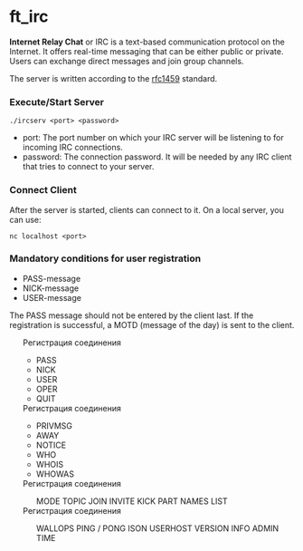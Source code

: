 # ft_irc
<p>
  <b>Internet Relay Chat</b> or IRC is a text-based communication protocol on the Internet.
  It offers real-time messaging that can be either public or private. Users can exchange
  direct messages and join group channels.
</p>
The server is written according to the <a href="https://www.ietf.org/rfc/rfc1459.txt">rfc1459<a> standard.
<h3> Execute/Start Server </h3>

```
./ircserv <port> <password>
```

<ul>
  <li> port: The port number on which your IRC server will be listening to for incoming IRC connections. </li>
  <li> password: The connection password. It will be needed by any IRC client that tries to connect to your server. </li>
</ul>

<h3> Connect Client </h3>
After the server is started, clients can connect to it. On a local server, you can use:

```
nc localhost <port>
```
<h3> Mandatory conditions for user registration </h3>
<ul>
  <li>PASS-message</li>
  <li>NICK-message</li>
  <li>USER-message</li>
</ul>
<p>The PASS message should not be entered by the client last. If the registration is successful, a MOTD (message of the day) is sent to the client. </p>

<ol>
  <lo>Регистрация соединения
    <ul>
      <li>PASS</li>
      <li>NICK</li>
      <li>USER</li>
      <li>OPER</li>
      <li>QUIT</li>
    </ul>
  </lo>
  <lo>Регистрация соединения
    <ul>
      <li>PRIVMSG</li>
      <li>AWAY</li>
      <li>NOTICE</li>
      <li>WHO</li>
      <li>WHOIS</li>
      <li>WHOWAS</li>
    </ul>
  </lo>
  <lo>Регистрация соединения
    <ul>
      MODE
      TOPIC
      JOIN
      INVITE
      KICK
      PART
      NAMES
      LIST
    </ul>
  </lo>
  <lo>Регистрация соединения
    <ul>
      WALLOPS
      PING / PONG
      ISON
      USERHOST
      VERSION
      INFO
      ADMIN
      TIME
    </ul>
  </lo>
</ol>
